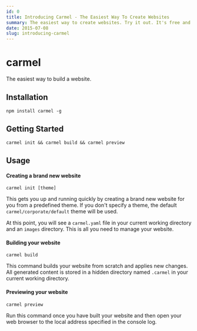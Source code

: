 ```yaml
---
id: 0
title: Introducing Carmel - The Easiest Way To Create Websites
summary: The easiest way to create websites. Try it out. It's free and open source. Just pick a theme, build, preview and publish. That's it. It's that simple.
date: 2015-07-08
slug: introducing-carmel
---
```


# carmel

The easiest way to build a website.

## Installation

```
npm install carmel -g
```

## Getting Started

```
carmel init && carmel build && carmel preview
```

## Usage

#### Creating a brand new website

```
carmel init [theme]
```

This gets you up and running quickly by creating a brand new website for you from a predefined theme. If you don't specify a theme, the default ```carmel/corporate/default``` theme will be used.

At this point, you will see a ```carmel.yaml``` file in your current working directory and an ```images``` directory. This is all you need to manage your website.


#### Building your website

```
carmel build
```

This command builds your website from scratch and applies new changes. All generated content is stored in a hidden directory named ```.carmel``` in your current working directory.


#### Previewing your website

```
carmel preview
```

Run this command once you have built your website and then open your web browser to the local address specified in the console log.
